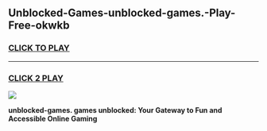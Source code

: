 
## Unblocked-Games-unblocked-games.-Play-Free-okwkb
<h3>
<a href="https://premium76.site?title=unblocked-games.&ref=21A">CLICK TO PLAY</a></h3>
<hr>

<h3>
<a href="https://premium76.site?title=unblocked-games.&ref=21A">CLICK 2 PLAY</a>
  
</h3>

<a href="https://premium76.site?title=unblocked-games.&ref=21A"><img src="https://clearcache.store/games.png"></a>


**unblocked-games. games unblocked: Your Gateway to Fun and Accessible Online Gaming**
